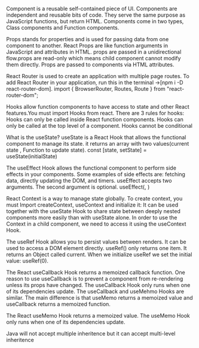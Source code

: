 Component is a reusable self-contained piece of UI.
Components are independent and reusable bits of code. They serve the same purpose as JavaScript functions, but return HTML. 
Components come in two types, Class components and Function components.


Props stands for properties and is used for passing data from one component to another.
React Props are like function arguments in JavaScript and attributes in HTML.
props are passed in a unidirectional flow.props are read-only which means child component cannot modify them directly.
Props are passed to components via HTML attributes.


React Router is used to create an application with multiple page routes.
To add React Router in your application, run this in the terminal  ->[npm i -D react-router-dom].
import { BrowserRouter, Routes, Route } from "react-router-dom";




Hooks allow function components to have access to state and other React features.You must import Hooks from react.
There are 3 rules for hooks:
Hooks can only be called inside React function components.
Hooks can only be called at the top level of a component.
Hooks cannot be conditional


What is the useState?
useState is a React Hook that allows the functional component to manage its state. 
it returns an array with two values(current state , Function to update state).
const [state, setState] = useState(initialState)


The useEffect Hook allows the functional component to perform side effects in your components.
Some examples of side effects are: fetching data, directly updating the DOM, and timers.
useEffect accepts two arguments. The second argument is optional.
useEffect(<function>, <dependency>)


React Context is a way to manage state globally.
To create context, you must Import createContext, useContext and initialize it:
It can be used together with the useState Hook to share state between deeply nested components more easily than with useState alone.
In order to use the Context in a child component, we need to access it using the useContext Hook.


The useRef Hook allows you to persist values between renders.
It can be used to access a DOM element directly.
useRef() only returns one item. It returns an Object called current.
When we initialize useRef we set the initial value: useRef(0).


The React useCallback Hook returns a memoized callback function.
One reason to use useCallback is to prevent a component from re-rendering unless its props have changed.
The useCallback Hook only runs when one of its dependencies update.
The useCallback and useMehmo Hooks are similar. The main difference is that useMemo returns a memoized value and useCallback returns a memoized function.


The React useMemo Hook returns a memoized value.
The useMemo Hook only runs when one of its dependencies update.

























Java will not accept multiple inheritence 
but it can accept multi-level inheritence
